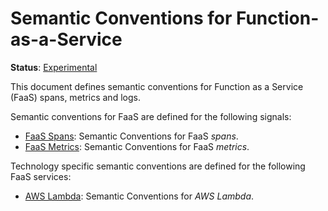 <!--- Hugo front matter used to generate the website version of this page:
linkTitle: FaaS
path_base_for_github_subdir:
  from: content/en/docs/specs/semconv/faas/_index.md
  to: faas/README.md
--->

# Semantic Conventions for Function-as-a-Service

**Status**: [Experimental][DocumentStatus]

This document defines semantic conventions for Function as a Service (FaaS) spans, metrics and logs.

Semantic conventions for FaaS are defined for the following signals:

* [FaaS Spans](faas-spans.md): Semantic Conventions for FaaS *spans*.
* [FaaS Metrics](faas-metrics.md): Semantic Conventions for FaaS *metrics*.

Technology specific semantic conventions are defined for the following FaaS services:

* [AWS Lambda](aws-lambda.md): Semantic Conventions for *AWS Lambda*.

[DocumentStatus]: https://github.com/open-telemetry/opentelemetry-specification/tree/v1.22.0/specification/document-status.md
